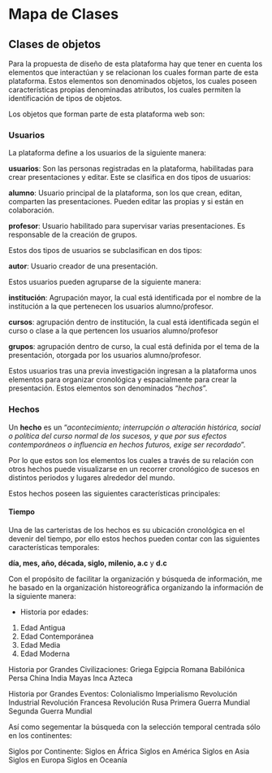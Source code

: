 # Mapa de Clases


## Clases de objetos



Para la propuesta de diseño de esta plataforma hay que tener en cuenta los elementos que interactúan y se relacionan los cuales forman parte de esta plataforma. Estos elementos son denominados objetos, los cuales poseen características propias denominadas atributos, los cuales permiten la identificación de tipos de objetos.

Los objetos que forman parte de esta plataforma web son:


### Usuarios



La plataforma define a los usuarios de la siguiente manera:

**usuarios**: Son las personas registradas en la plataforma, habilitadas para crear presentaciones y editar. Este se clasifica en dos tipos de usuarios:

**alumno**: Usuario principal de la plataforma, son los que crean, editan, comparten las presentaciones. Pueden editar las propias y si están en colaboración.

**profesor**: Usuario habilitado para supervisar varias presentaciones. Es responsable de la creación de grupos.

Estos dos tipos de usuarios se subclasifican en dos tipos:

**autor**: Usuario creador de una presentación.

Estos usuarios pueden agruparse de la siguiente manera:

**institución**: Agrupación mayor, la cual está identificada por el nombre de la institución a la que pertenecen los usuarios alumno/profesor.

**cursos**: agrupación dentro de institución, la cual está identificada según el curso o clase a la que pertencen los usuarios alumno/profesor

**grupos**: agrupación dentro de curso, la cual está definida por el tema de la presentación, otorgada por los usuarios alumno/profesor.

Estos usuarios tras una previa investigación ingresan a la plataforma unos elementos para organizar cronológica y espacialmente para crear la presentación. Estos elementos son denominados “*hechos*”.


### Hechos



Un **hecho** es un “*acontecimiento; interrupción o alteración histórica, social o política del curso normal de los sucesos, y que por sus efectos contemporáneos o influencia en hechos futuros, exige ser recordado*”.

Por lo que estos son los elementos los cuales a través de su relación con otros hechos puede visualizarse en un recorrer cronológico de sucesos en distintos periodos y lugares alrededor del mundo.

Estos hechos poseen las siguientes características principales:


#### Tiempo



Una de las carteristas de los hechos es su ubicación cronológica en el devenir del tiempo, por ello estos hechos pueden contar con las siguientes características temporales:

**día, mes, año, década, siglo, milenio, a.c** y **d.c**

Con el propósito de facilitar la organización y búsqueda de información, me he basado en la organización historeográfica organizando la información de la siguiente manera:

* Historia por edades:

1. Edad Antigua
1. Edad Contemporánea
1. Edad Media
1. Edad Moderna


Historia por Grandes Civilizaciones:
Griega
Egipcia
Romana
Babilónica
Persa
China
India
Mayas
Inca
Azteca

Historia por Grandes Eventos:
Colonialismo
Imperialismo
Revolución Industrial
Revolución Francesa
Revolución Rusa
Primera Guerra Mundial
Segunda Guerra Mundial

Así como segementar la búsqueda con la selección temporal centrada sólo en los continentes:

Siglos por Continente:
Siglos en África
Siglos en América
Siglos en Asia
Siglos en Europa
Siglos en Oceanía

